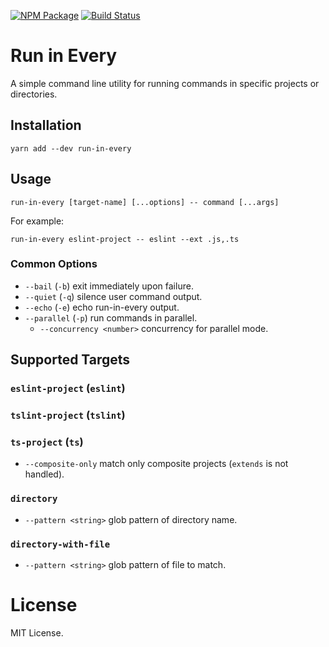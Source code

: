 [![NPM Package](https://badge.fury.io/js/run-in-every.svg)](https://www.npmjs.com/package/run-in-every)
[![Build Status](https://travis-ci.org/makeflow/run-in-every.svg?branch=master)](https://travis-ci.org/makeflow/run-in-every)

# Run in Every

A simple command line utility for running commands in specific projects or directories.

## Installation

```
yarn add --dev run-in-every
```

## Usage

```
run-in-every [target-name] [...options] -- command [...args]
```

For example:

```
run-in-every eslint-project -- eslint --ext .js,.ts
```

### Common Options

- `--bail` (`-b`) exit immediately upon failure.
- `--quiet` (`-q`) silence user command output.
- `--echo` (`-e`) echo run-in-every output.
- `--parallel` (`-p`) run commands in parallel.
  - `--concurrency <number>` concurrency for parallel mode.

## Supported Targets

### `eslint-project` (`eslint`)

### `tslint-project` (`tslint`)

### `ts-project` (`ts`)

- `--composite-only` match only composite projects (`extends` is not handled).

### `directory`

- `--pattern <string>` glob pattern of directory name.

### `directory-with-file`

- `--pattern <string>` glob pattern of file to match.

# License

MIT License.
